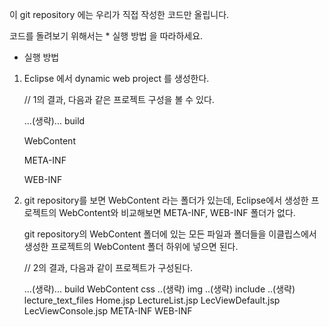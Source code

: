 이 git repository 에는
우리가 직접 작성한 코드만 올립니다.

코드를 돌려보기 위해서는 * 실행 방법 을 따라하세요.


* 실행 방법

1. Eclipse 에서 dynamic web project 를 생성한다.

   // 1의 결과, 다음과 같은 프로젝트 구성을 볼 수 있다.

   ...(생략)...
   build
   
   WebContent
   
	META-INF
	
	WEB-INF

2. git repository를 보면 WebContent 라는 폴더가 있는데,
   Eclipse에서 생성한 프로젝트의 WebContent와 비교해보면
   META-INF, WEB-INF 폴더가 없다.

   git repository의 WebContent 폴더에 있는 모든 파일과 폴더들을
   이클립스에서 생성한 프로젝트의 WebContent 폴더 하위에 넣으면 된다.

   // 2의 결과, 다음과 같이 프로젝트가 구성된다.
   
   ...(생략)...
   build
   WebContent
	css
		..(생략)
	img
		..(생략)
	include
		..(생략)
	lecture_text_files
	Home.jsp
	LectureList.jsp
	LecViewDefault.jsp
	LecViewConsole.jsp
	META-INF
	WEB-INF
